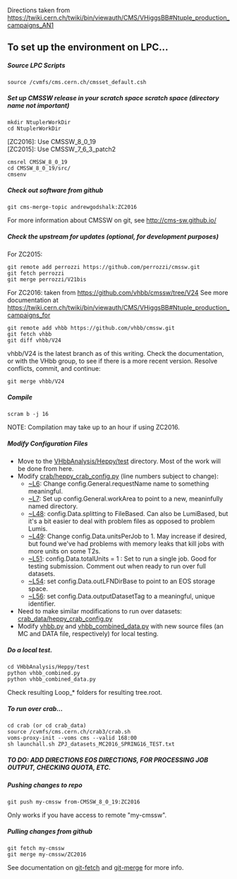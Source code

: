 Directions taken from https://twiki.cern.ch/twiki/bin/viewauth/CMS/VHiggsBB#Ntuple_production_campaigns_AN1

## To set up the environment on LPC... 

##### Source LPC Scripts
```
source /cvmfs/cms.cern.ch/cmsset_default.csh
```

##### Set up CMSSW release in your scratch space scratch space (directory name not important)
```
mkdir NtuplerWorkDir
cd NtuplerWorkDir
```
[ZC2016]: Use CMSSW_8_0_19 \
[ZC2015]: Use CMSSW_7_6_3_patch2
```
cmsrel CMSSW_8_0_19
cd CMSSW_8_0_19/src/
cmsenv
```

##### Check out software from github
```
git cms-merge-topic andrewgodshalk:ZC2016
```
For more information about CMSSW on git, see http://cms-sw.github.io/

##### Check the upstream for updates (optional, for development purposes)
For ZC2015:
```
git remote add perrozzi https://github.com/perrozzi/cmssw.git
git fetch perrozzi
git merge perrozzi/V21bis
```

For ZC2016: taken from https://github.com/vhbb/cmssw/tree/V24
See more documentation at https://twiki.cern.ch/twiki/bin/viewauth/CMS/VHiggsBB#Ntuple_production_campaigns_for
```
git remote add vhbb https://github.com/vhbb/cmssw.git
git fetch vhbb
git diff vhbb/V24
```
vhbb/V24 is the latest branch as of this writing. Check the documentation, or with the VHbb group, to see if there is a more recent version. Resolve conflicts, commit, and continue:
```
git merge vhbb/V24
```

##### Compile
```
scram b -j 16
```
NOTE: Compilation may take up to an hour if using ZC2016.

##### Modify Configuration Files
- Move to the [VHbbAnalysis/Heppy/test](https://github.com/andrewgodshalk/cmssw/tree/ZC2016/VHbbAnalysis/Heppy/test) directory. Most of the work will be done from here.
- Modify [crab/heppy_crab_config.py](https://github.com/andrewgodshalk/cmssw/blob/ZC2016/VHbbAnalysis/Heppy/test/crab/heppy_crab_config.py) (line numbers subject to change):
  - [~L6](https://github.com/andrewgodshalk/cmssw/blob/ZC2016/VHbbAnalysis/Heppy/test/crab/heppy_crab_config.py#L6): Change config.General.requestName name to something meaningful.
  - [~L7](https://github.com/andrewgodshalk/cmssw/blob/ZC2016/VHbbAnalysis/Heppy/test/crab/heppy_crab_config.py#L7): Set up config.General.workArea to point to a new, meaninfully named directory.
  - [~L48](https://github.com/andrewgodshalk/cmssw/blob/ZC2016/VHbbAnalysis/Heppy/test/crab/heppy_crab_config.py#L48): config.Data.splitting to FileBased. Can also be LumiBased, but it's a bit easier to deal with problem files as opposed to problem Lumis.
  - [~L49](https://github.com/andrewgodshalk/cmssw/blob/ZC2016/VHbbAnalysis/Heppy/test/crab/heppy_crab_config.py#L49): Change config.Data.unitsPerJob to 1. May increase if desired, but found we've had problems with memory leaks that kill jobs with more units on some T2s.
  - [~L51](https://github.com/andrewgodshalk/cmssw/blob/ZC2016/VHbbAnalysis/Heppy/test/crab/heppy_crab_config.py#L51): config.Data.totalUnits = 1 : Set to run a single job. Good for testing submission. Comment out when ready to run over full datasets.
  - [~L54](https://github.com/andrewgodshalk/cmssw/blob/ZC2016/VHbbAnalysis/Heppy/test/crab/heppy_crab_config.py#L54): set config.Data.outLFNDirBase to point to an EOS storage space.
  - [~L56](https://github.com/andrewgodshalk/cmssw/blob/ZC2016/VHbbAnalysis/Heppy/test/crab/heppy_crab_config.py#L56): set config.Data.outputDatasetTag to a meaningful, unique identifier.
- Need to make similar modifications to run over datasets: [crab_data/heppy_crab_config.py](https://github.com/andrewgodshalk/cmssw/blob/ZC2016/VHbbAnalysis/Heppy/test/crab_data/heppy_crab_config.py)
- Modify [vhbb.py](https://github.com/andrewgodshalk/cmssw/blob/ZC2016/VHbbAnalysis/Heppy/test/vhbb.py#L491) and [vhbb_combined_data.py](https://github.com/andrewgodshalk/cmssw/blob/ZC2016/VHbbAnalysis/Heppy/test/vhbb_combined_data.py) with new source files (an MC and DATA file, respectively) for local testing.

##### Do a local test.
```
cd VHbbAnalysis/Heppy/test
python vhbb_combined.py
python vhbb_combined_data.py
```
Check resulting Loop_* folders for resulting tree.root.

##### To run over crab...
```
cd crab (or cd crab_data)
source /cvmfs/cms.cern.ch/crab3/crab.sh
voms-proxy-init --voms cms --valid 168:00
sh launchall.sh ZPJ_datasets_MC2016_SPRING16_TEST.txt
```

##### TO DO: ADD DIRECTIONS EOS DIRECTIONS, FOR PROCESSING JOB OUTPUT, CHECKING QUOTA, ETC.


##### Pushing changes to repo
```
git push my-cmssw from-CMSSW_8_0_19:ZC2016
```
Only works if you have access to remote "my-cmssw".

##### Pulling changes from github
```
git fetch my-cmssw
git merge my-cmssw/ZC2016 
```

See documentation on [git-fetch](https://git-scm.com/docs/git-fetch) and [git-merge](https://git-scm.com/docs/git-merge) for more info.
